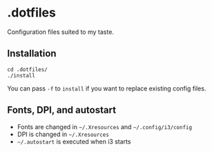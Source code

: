 # .dotfiles

Configuration files suited to my taste.

## Installation

```
cd .dotfiles/
./install
```

You can pass `-f` to `install` if you want to replace existing config files.

## Fonts, DPI, and autostart

- Fonts are changed in `~/.Xresources` and `~/.config/i3/config`
- DPI is changed in `~/.Xresources`
- `~/.autostart` is executed when i3 starts
